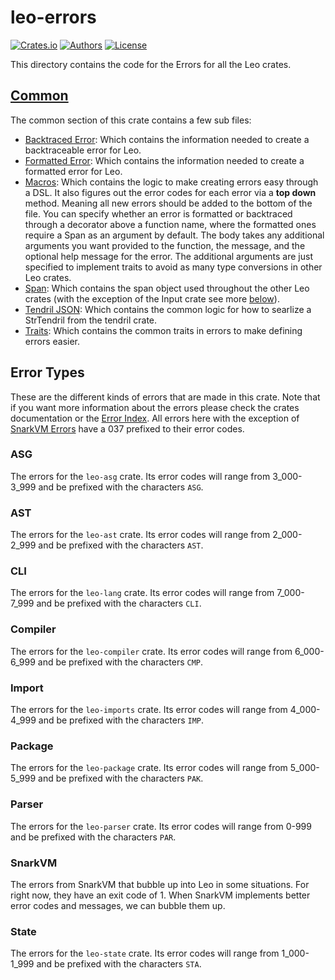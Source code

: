 # leo-errors

[![Crates.io](https://img.shields.io/crates/v/leo-ast.svg?color=neon)](https://crates.io/crates/leo-errors)
[![Authors](https://img.shields.io/badge/authors-Aleo-orange.svg)](../AUTHORS)
[![License](https://img.shields.io/badge/License-GPLv3-blue.svg)](./LICENSE.md)

This directory contains the code for the Errors for all the Leo crates.

## [Common](./src/common)

The common section of this crate contains a few sub files:

- [Backtraced Error](./src/common/backtraced.rs): Which contains the information needed to create a backtraceable error for Leo.
- [Formatted Error](./src/common/formatted.rs): Which contains the information needed to create a formatted error for Leo.
- [Macros](./src/common/macros.rs): Which contains the logic to make creating errors easy through a DSL. It also figures out the error codes for each error via a **top down** method. Meaning all new errors should be added to the bottom of the file. You can specify whether an error is formatted or backtraced through a decorator above a function name, where the formatted ones require a Span as an argument by default. The body takes any additional arguments you want provided to the function, the message, and the optional help message for the error. The additional arguments are just specified to implement traits to avoid as many type conversions in other Leo crates.
- [Span](./src/common/span.rs): Which contains the span object used throughout the other Leo crates (with the exception of the Input crate see more [below](#input)).
- [Tendril JSON](./src/common/tendril_json.rs): Which contains the common logic for how to searlize a StrTendril from the tendril crate.
- [Traits](./src/common/traits.rs): Which contains the common traits in errors to make defining errors easier.

## Error Types

These are the different kinds of errors that are made in this crate. Note that if you want more information about the errors please check the crates documentation or the [Error Index](./ERROR_INDEX.md). All errors here with the exception of [SnarkVM Errors](#snarkvm) have a 037 prefixed to their error codes.

### ASG

The errors for the `leo-asg` crate. Its error codes will range from 3_000-3_999 and be prefixed with the characters `ASG`.

### AST

The errors for the `leo-ast` crate. Its error codes will range from 2_000-2_999 and be prefixed with the characters `AST`.

### CLI

The errors for the `leo-lang` crate. Its error codes will range from 7_000-7_999 and be prefixed with the characters `CLI`.

### Compiler

The errors for the `leo-compiler` crate. Its error codes will range from 6_000-6_999 and be prefixed with the characters `CMP`.

### Import

The errors for the `leo-imports` crate. Its error codes will range from 4_000-4_999 and be prefixed with the characters `IMP`.

### Package

The errors for the `leo-package` crate. Its error codes will range from 5_000-5_999 and be prefixed with the characters `PAK`.

### Parser

The errors for the `leo-parser` crate. Its error codes will range from 0-999 and be prefixed with the characters `PAR`.

### SnarkVM

The errors from SnarkVM that bubble up into Leo in some situations. For right now, they have an exit code of 1.
When SnarkVM implements better error codes and messages, we can bubble them up.

### State

The errors for the `leo-state` crate. Its error codes will range from 1_000-1_999 and be prefixed with the characters `STA`.
